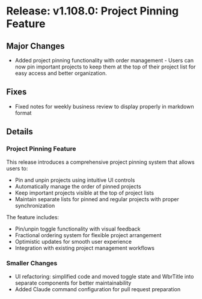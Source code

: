 # Release: v1.108.0: Project Pinning Feature

## Major Changes

- Added project pinning functionality with order management - Users can now pin important projects to keep them at the top of their project list for easy access and better organization.

## Fixes

- Fixed notes for weekly business review to display properly in markdown format

## Details

### Project Pinning Feature

This release introduces a comprehensive project pinning system that allows users to:

- Pin and unpin projects using intuitive UI controls
- Automatically manage the order of pinned projects
- Keep important projects visible at the top of project lists
- Maintain separate lists for pinned and regular projects with proper synchronization

The feature includes:
- Pin/unpin toggle functionality with visual feedback
- Fractional ordering system for flexible project arrangement
- Optimistic updates for smooth user experience
- Integration with existing project management workflows

### Smaller Changes

- UI refactoring: simplified code and moved toggle state and WbrTitle into separate components for better maintainability
- Added Claude command configuration for pull request preparation